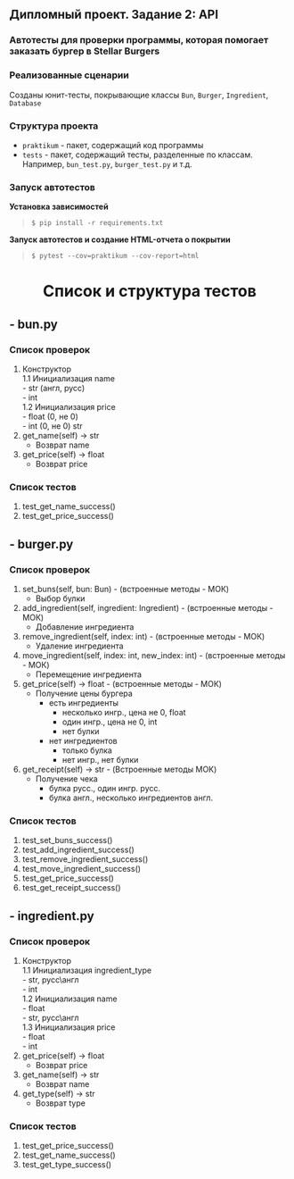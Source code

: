 ## Дипломный проект. Задание 2: API

### Автотесты для проверки программы, которая помогает заказать бургер в Stellar Burgers

### Реализованные сценарии

Созданы юнит-тесты, покрывающие классы `Bun`, `Burger`, `Ingredient`, `Database`



### Структура проекта

- `praktikum` - пакет, содержащий код программы
- `tests` - пакет, содержащий тесты, разделенные по классам. Например, `bun_test.py`, `burger_test.py` и т.д.

### Запуск автотестов

**Установка зависимостей**

> `$ pip install -r requirements.txt`

**Запуск автотестов и создание HTML-отчета о покрытии**

>  `$ pytest --cov=praktikum --cov-report=html`

<center>

# Список и структура тестов
</center>

## - bun.py
### Список проверок
1. Конструктор <br>
    1.1 Инициализация name <br>
        - str (англ, русс) <br>
        - int <br>
    1.2 Инициализация price<br>
        - float (0, не 0) <br>
        - int (0, не 0) str
2. get_name(self) -> str <br>
   - Возврат name <br>
3. get_price(self) -> float
   - Возврат price <br>
### Список тестов
1. test_get_name_success()
2. test_get_price_success()

## - burger.py
### Список проверок
1. set_buns(self, bun: Bun) - (встроенные методы - МОК) <br>
   - Выбор булки
2. add_ingredient(self, ingredient: Ingredient) - (встроенные методы - МОК) <br>
   - Добавление ингредиента
3. remove_ingredient(self, index: int) - (встроенные методы - МОК) <br>
   - Удаление ингредиента
4. move_ingredient(self, index: int, new_index: int) - (встроенные методы - МОК)
   - Перемещение ингредиента
5. get_price(self) -> float - (встроенные методы - МОК) <br>
   - Получение цены бургера
     - есть ингредиенты
       - несколько ингр., цена не 0, float
       - один ингр., цена не 0, int
       - нет булки
     - нет ингредиентов
       - только булка
       - нет ингр., нет булки
6. get_receipt(self) -> str - (Встроенные методы МОК)
   - Получение чека
      - булка русс., один ингр. русс.
      - булка англ., несколько ингредиентов англ.

### Список тестов
1. test_set_buns_success()
2. test_add_ingredient_success()
3. test_remove_ingredient_success()
3. test_move_ingredient_success()
4. test_get_price_success()
5. test_get_receipt_success()

## - ingredient.py
### Список проверок
1. Конструктор <br>
    1.1 Инициализация ingredient_type <br>
        - str, русс\англ <br>
        - int <br>
    1.2 Инициализация name<br>
        - float <br>
        - str, русс\англ <br>
    1.3 Инициализация price<br>
        - float <br>
        - int
2. get_price(self) -> float <br>
   - Возврат price <br>
3. get_name(self) -> str
   - Возврат name <br>
3. get_type(self) -> str
   - Возврат type <br>
### Список тестов
1. test_get_price_success()
2. test_get_name_success()
2. test_get_type_success()

